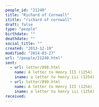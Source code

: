 ```yaml
---
people_id: "21240"
title: "Richard of Cornwall"
ititle: "richard of cornwall"
draft: false
type: "people"
birthdate: ""
deathdate: ""
social_title: ""
created: "2013-12-19"
modified: "2014-03-27"
url: "/people/21240.html"
sent:
  - url: letter/898.html
    name: A letter to Henry III (1254)
    iname: a letter to henry iii (1254)
  - url: letter/899.html
    name: A letter to Henry III (1254)
    iname: a letter to henry iii (1254)
received:
---
```

